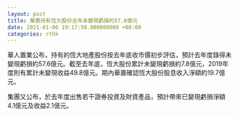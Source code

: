 ```yaml
---
layout: post
title: 華置持有恆大股份去年未變現虧損約57.6億元
date: 2021-01-06 19:17:50.000000000 +08:00
categories: rthk
---
```


華人置業公布，持有的恆大地產股份按去年底收市價初步評估，預計去年度錄得未變現虧損約57.6億元。截至去年底，恆大股份累計未變現虧損約7.8億元，2019年度則有累計未變現收益49.8億元。期內華置確認恆大股份股息收入淨額約19.7億元。

集團又公布，於去年度出售若干證券投資及財資產品，預計帶來已變現虧損淨額4.1億元及收益2.1億元。
